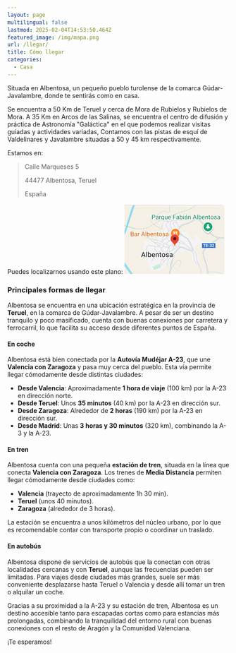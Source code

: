 ```yaml
---
layout: page
multilingual: false
lastmod: 2025-02-04T14:53:50.464Z
featured_image: /img/mapa.png
url: /llegar/
title: Cómo llegar
categories:
  - Casa
---
```


Situada en Albentosa, un pequeño pueblo turolense de la comarca Gúdar-Javalambre, donde te sentirás como en casa.

Se encuentra a 50 Km de Teruel y cerca de Mora de Rubielos y Rubielos de Mora. A 35 Km en Arcos de las Salinas, se encuentra el centro de difusión y práctica de Astronomía "Galáctica" en el que podemos realizar visitas guiadas y actividades variadas, Contamos con las pistas de esquí de Valdelinares y Javalambre situadas a 50 y 45 km respectivamente.

Estamos en:

> Calle Marqueses 5
>
> 44477 Albentosa, Teruel
>
> España

Puedes localizarnos usando este plano: [![Mapa de ubicación](/img/mapa.png)](https://www.google.com/maps/dir/39.5597128,-0.5025099/Casa+Rural+Isabel/)

### **Principales formas de llegar**

Albentosa se encuentra en una ubicación estratégica en la provincia de **Teruel**, en la comarca de Gúdar-Javalambre. A pesar de ser un destino tranquilo y poco masificado, cuenta con buenas conexiones por carretera y ferrocarril, lo que facilita su acceso desde diferentes puntos de España.

#### **En coche**

Albentosa está bien conectada por la **Autovía Mudéjar A-23**, que une **Valencia con Zaragoza** y pasa muy cerca del pueblo. Esta vía permite llegar cómodamente desde distintas ciudades:

- **Desde Valencia**: Aproximadamente **1 hora de viaje** (100 km) por la A-23 en dirección norte.
- **Desde Teruel**: Unos **35 minutos** (40 km) por la A-23 en dirección sur.
- **Desde Zaragoza**: Alrededor de **2 horas** (190 km) por la A-23 en dirección sur.
- **Desde Madrid**: Unas **3 horas y 30 minutos** (320 km), combinando la A-3 y la A-23.

#### **En tren**

Albentosa cuenta con una pequeña **estación de tren**, situada en la línea que conecta **Valencia con Zaragoza**. Los trenes de **Media Distancia** permiten llegar cómodamente desde ciudades como:

- **Valencia** (trayecto de aproximadamente 1h 30 min).
- **Teruel** (unos 40 minutos).
- **Zaragoza** (alrededor de 3 horas).

La estación se encuentra a unos kilómetros del núcleo urbano, por lo que es recomendable contar con transporte propio o coordinar un traslado.

#### **En autobús**

Albentosa dispone de servicios de autobús que la conectan con otras localidades cercanas y con **Teruel**, aunque las frecuencias pueden ser limitadas. Para viajes desde ciudades más grandes, suele ser más conveniente desplazarse hasta Teruel o Valencia y desde allí tomar un tren o alquilar un coche.

Gracias a su proximidad a la A-23 y su estación de tren, Albentosa es un destino accesible tanto para escapadas cortas como para estancias más prolongadas, combinando la tranquilidad del entorno rural con buenas conexiones con el resto de Aragón y la Comunidad Valenciana.

¡Te esperamos!
